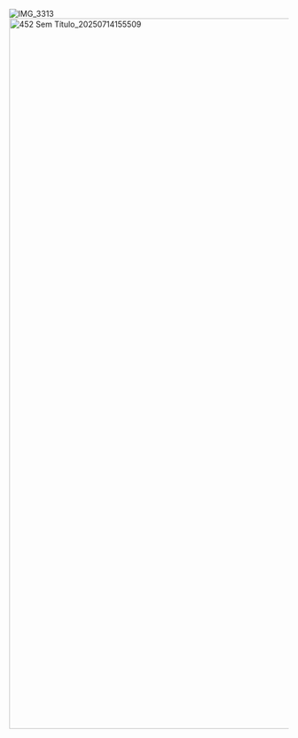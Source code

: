 
![IMG_3313](https://github.com/user-attachments/assets/263bbff8-afdd-4f4c-85d8-a3e4c568106a)
<img width="1280" height="1280" alt="452 Sem Título_20250714155509" src="https://github.com/user-attachments/assets/faadec19-6665-426d-9878-43c99d0ed607" />
